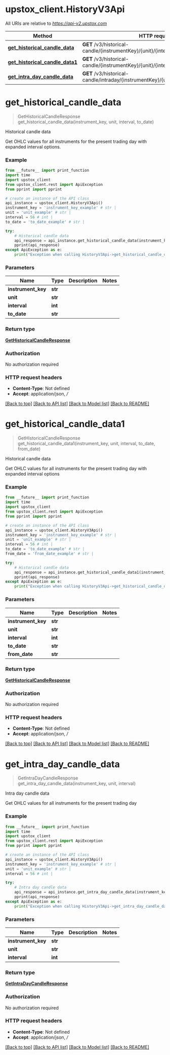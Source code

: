 # upstox_client.HistoryV3Api

All URIs are relative to *https://api-v2.upstox.com*

Method | HTTP request | Description
------------- | ------------- | -------------
[**get_historical_candle_data**](HistoryV3Api.md#get_historical_candle_data) | **GET** /v3/historical-candle/{instrumentKey}/{unit}/{interval}/{to_date} | Historical candle data
[**get_historical_candle_data1**](HistoryV3Api.md#get_historical_candle_data1) | **GET** /v3/historical-candle/{instrumentKey}/{unit}/{interval}/{to_date}/{from_date} | Historical candle data
[**get_intra_day_candle_data**](HistoryV3Api.md#get_intra_day_candle_data) | **GET** /v3/historical-candle/intraday/{instrumentKey}/{unit}/{interval} | Intra day candle data

# **get_historical_candle_data**
> GetHistoricalCandleResponse get_historical_candle_data(instrument_key, unit, interval, to_date)

Historical candle data

Get OHLC values for all instruments for the present trading day with expanded interval options.

### Example
```python
from __future__ import print_function
import time
import upstox_client
from upstox_client.rest import ApiException
from pprint import pprint

# create an instance of the API class
api_instance = upstox_client.HistoryV3Api()
instrument_key = 'instrument_key_example' # str | 
unit = 'unit_example' # str | 
interval = 56 # int | 
to_date = 'to_date_example' # str | 

try:
    # Historical candle data
    api_response = api_instance.get_historical_candle_data(instrument_key, unit, interval, to_date)
    pprint(api_response)
except ApiException as e:
    print("Exception when calling HistoryV3Api->get_historical_candle_data: %s\n" % e)
```

### Parameters

Name | Type | Description  | Notes
------------- | ------------- | ------------- | -------------
 **instrument_key** | **str**|  | 
 **unit** | **str**|  | 
 **interval** | **int**|  | 
 **to_date** | **str**|  | 

### Return type

[**GetHistoricalCandleResponse**](GetHistoricalCandleResponse.md)

### Authorization

No authorization required

### HTTP request headers

 - **Content-Type**: Not defined
 - **Accept**: application/json, */*

[[Back to top]](#) [[Back to API list]](../README.md#documentation-for-api-endpoints) [[Back to Model list]](../README.md#documentation-for-models) [[Back to README]](../README.md)

# **get_historical_candle_data1**
> GetHistoricalCandleResponse get_historical_candle_data1(instrument_key, unit, interval, to_date, from_date)

Historical candle data

Get OHLC values for all instruments for the present trading day with expanded interval options

### Example
```python
from __future__ import print_function
import time
import upstox_client
from upstox_client.rest import ApiException
from pprint import pprint

# create an instance of the API class
api_instance = upstox_client.HistoryV3Api()
instrument_key = 'instrument_key_example' # str | 
unit = 'unit_example' # str | 
interval = 56 # int | 
to_date = 'to_date_example' # str | 
from_date = 'from_date_example' # str | 

try:
    # Historical candle data
    api_response = api_instance.get_historical_candle_data1(instrument_key, unit, interval, to_date, from_date)
    pprint(api_response)
except ApiException as e:
    print("Exception when calling HistoryV3Api->get_historical_candle_data1: %s\n" % e)
```

### Parameters

Name | Type | Description  | Notes
------------- | ------------- | ------------- | -------------
 **instrument_key** | **str**|  | 
 **unit** | **str**|  | 
 **interval** | **int**|  | 
 **to_date** | **str**|  | 
 **from_date** | **str**|  | 

### Return type

[**GetHistoricalCandleResponse**](GetHistoricalCandleResponse.md)

### Authorization

No authorization required

### HTTP request headers

 - **Content-Type**: Not defined
 - **Accept**: application/json, */*

[[Back to top]](#) [[Back to API list]](../README.md#documentation-for-api-endpoints) [[Back to Model list]](../README.md#documentation-for-models) [[Back to README]](../README.md)

# **get_intra_day_candle_data**
> GetIntraDayCandleResponse get_intra_day_candle_data(instrument_key, unit, interval)

Intra day candle data

Get OHLC values for all instruments for the present trading day

### Example
```python
from __future__ import print_function
import time
import upstox_client
from upstox_client.rest import ApiException
from pprint import pprint

# create an instance of the API class
api_instance = upstox_client.HistoryV3Api()
instrument_key = 'instrument_key_example' # str | 
unit = 'unit_example' # str | 
interval = 56 # int | 

try:
    # Intra day candle data
    api_response = api_instance.get_intra_day_candle_data(instrument_key, unit, interval)
    pprint(api_response)
except ApiException as e:
    print("Exception when calling HistoryV3Api->get_intra_day_candle_data: %s\n" % e)
```

### Parameters

Name | Type | Description  | Notes
------------- | ------------- | ------------- | -------------
 **instrument_key** | **str**|  | 
 **unit** | **str**|  | 
 **interval** | **int**|  | 

### Return type

[**GetIntraDayCandleResponse**](GetIntraDayCandleResponse.md)

### Authorization

No authorization required

### HTTP request headers

 - **Content-Type**: Not defined
 - **Accept**: application/json, */*

[[Back to top]](#) [[Back to API list]](../README.md#documentation-for-api-endpoints) [[Back to Model list]](../README.md#documentation-for-models) [[Back to README]](../README.md)

